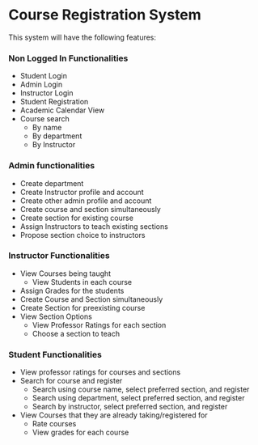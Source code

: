 # Course Registration System

This system will have the following features:

### Non Logged In Functionalities
- Student Login
- Admin Login
- Instructor Login
- Student Registration
- Academic Calendar View
- Course search
  - By name
  - By department
  - By Instructor

### Admin functionalities
- Create department
- Create Instructor profile and account
- Create other admin profile and account
- Create course and section simultaneously
- Create section for existing course
- Assign Instructors to teach existing sections
- Propose section choice to instructors

### Instructor Functionalities
- View Courses being taught
  - View Students in each course
- Assign Grades for the students
- Create Course and Section simultaneously
- Create Section for preexisting course
- View Section Options
  - View Professor Ratings for each section
  - Choose a section to teach

### Student Functionalities
- View professor ratings for courses and sections
- Search for course and register
  - Search using course name, select preferred section, and register
  - Search using department, select preferred section, and register
  - Search by instructor, select preferred section, and register
- View Courses that they are already taking/registered for
  - Rate courses
  - View grades for each course

